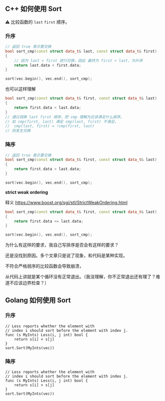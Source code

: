 

## C++ 如何使用 Sort


⚠️ 比较函数的 `last` `first` 顺序。

### 升序


```cpp
// 返回 true 表示要交换
bool sort_cmp(const struct data_t& last, const struct data_t& first)
{
    // 因为 last < first 进行交换，因此 最终为 first < last，为升序
    return last.data < first.data;
}

sort(vec.begin(), vec.end(), sort_cmp);
```

也可以这样理解
```cpp
bool sort_cmp(const struct data_t& first, const struct data_t& last)
{
    return first.data < last.data;
}
// 通过调换 last first 顺序，把 cmp 理解为应该满足什么顺序。
// 如 cmp(first, last) 满足 cmp(last, first) 不满足，
//  cmp(last, first) = !cmp(first, last)
// 则发生交换
```


### 降序

```cpp
// 返回 true 表示要交换
bool sort_cmp(const struct data_t& first, const struct data_t& last)
{
    return first.data > last.data;
}

sort(vec.begin(), vec.end(), sort_cmp);
```

**strict weak ordering**

释义 https://www.boost.org/sgi/stl/StrictWeakOrdering.html

```cpp
bool sort_cmp(const struct data_t& first, const struct data_t& last)
{
    return first.data <= last.data;
}

sort(vec.begin(), vec.end(), sort_cmp);
```

为什么有这样的要求，我自己写排序是否会有这样的要求？

还是没找到原因。多个文章只是说了现象，和代码是某种实现。

不符合严格弱序的比较函数会导致崩溃，

从代码上讲就是某个循环没有正常退出。（我没理解，你不正常退出还有理了？难道不应该边界检查？）



## Golang 如何使用 Sort

### 升序 
```golang
// Less reports whether the element with
// index i should sort before the element with index j.
func (s MyInts) Less(i, j int) bool {
	return s[i] < s[j]
}
sort.Sort(MyInts(vec))
```

### 降序
```golang
// Less reports whether the element with
// index i should sort before the element with index j.
func (s MyInts) Less(i, j int) bool {
	return s[i] > s[j]
}
sort.Sort(MyInts(vec))
```
